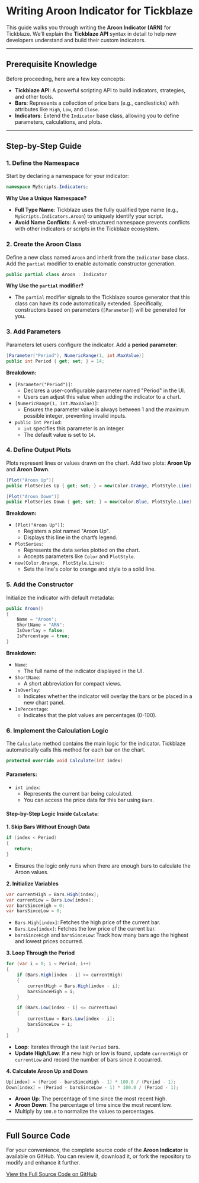 # Writing Aroon Indicator for Tickblaze

This guide walks you through writing the **Aroon Indicator (ARN)** for Tickblaze. We’ll explain the **Tickblaze API** syntax in detail to help new developers understand and build their custom indicators.

---

## Prerequisite Knowledge

Before proceeding, here are a few key concepts:

- **Tickblaze API**: A powerful scripting API to build indicators, strategies, and other tools.
- **Bars**: Represents a collection of price bars (e.g., candlesticks) with attributes like `High`, `Low`, and `Close`.
- **Indicators**: Extend the `Indicator` base class, allowing you to define parameters, calculations, and plots.

---

## Step-by-Step Guide

### 1. Define the Namespace

Start by declaring a namespace for your indicator:

```csharp
namespace MyScripts.Indicators;
```

**Why Use a Unique Namespace?**

- **Full Type Name**: Tickblaze uses the fully qualified type name (e.g., `MyScripts.Indicators.Aroon`) to uniquely identify your script.
- **Avoid Name Conflicts**: A well-structured namespace prevents conflicts with other indicators or scripts in the Tickblaze ecosystem.

### 2. Create the Aroon Class

Define a new class named `Aroon` and inherit from the `Indicator` base class. Add the `partial` modifier to enable automatic constructor generation.

```cs
public partial class Aroon : Indicator
```

**Why Use the `partial` modifier?**

- The `partial` modifier signals to the Tickblaze source generator that this class can have its code automatically extended. Specifically, constructors based on parameters (`[Parameter]`) will be generated for you.

### 3. Add Parameters

Parameters let users configure the indicator. Add a **period parameter**:

```cs
[Parameter("Period"), NumericRange(1, int.MaxValue)]
public int Period { get; set; } = 14;
```

**Breakdown:**

- `[Parameter("Period")]`:
  - Declares a user-configurable parameter named "Period" in the UI.
  - Users can adjust this value when adding the indicator to a chart.
- `[NumericRange(1, int.MaxValue)]`:
  - Ensures the parameter value is always between 1 and the maximum possible integer, preventing invalid inputs.
- `public int Period`:
  - `int` specifies this parameter is an integer.
  - The default value is set to `14`.

### 4. Define Output Plots

Plots represent lines or values drawn on the chart. Add two plots: **Aroon Up** and **Aroon Down**.

```cs
[Plot("Aroon Up")]
public PlotSeries Up { get; set; } = new(Color.Orange, PlotStyle.Line);

[Plot("Aroon Down")]
public PlotSeries Down { get; set; } = new(Color.Blue, PlotStyle.Line);
```

**Breakdown:**

- `[Plot("Aroon Up")]`:
  - Registers a plot named "Aroon Up".
  - Displays this line in the chart’s legend.
- `PlotSeries`:
  - Represents the data series plotted on the chart.
  - Accepts parameters like `Color` and `PlotStyle`.
- `new(Color.Orange, PlotStyle.Line)`:
  - Sets the line's color to orange and style to a solid line.

### 5. Add the Constructor

Initialize the indicator with default metadata:

```cs
public Aroon()
{
    Name = "Aroon";
    ShortName = "ARN";
    IsOverlay = false;
    IsPercentage = true;
}
```

**Breakdown:**

- `Name`:
  - The full name of the indicator displayed in the UI.
- `ShortName`:
  - A short abbreviation for compact views.
- `IsOverlay`:
  - Indicates whether the indicator will overlay the bars or be placed in a new chart panel.
- `IsPercentage`:
  - Indicates that the plot values are percentages (0-100).

### 6. Implement the Calculation Logic

The `Calculate` method contains the main logic for the indicator. Tickblaze automatically calls this method for each bar on the chart.

```cs
protected override void Calculate(int index)
```

#### Parameters:

- `int index`:
  - Represents the current bar being calculated.
  - You can access the price data for this bar using `Bars`.

#### Step-by-Step Logic Inside `Calculate`:

**1. Skip Bars Without Enough Data**
   ```cs
   if (index < Period)
   {
      return;
   }
   ```
   - Ensures the logic only runs when there are enough bars to calculate the Aroon values.

**2. Initialize Variables**
   ```cs
   var currentHigh = Bars.High[index];
   var currentLow = Bars.Low[index];
   var barsSinceHigh = 0;
   var barsSinceLow = 0;
   ```
   - `Bars.High[index]`: Fetches the high price of the current bar.
   - `Bars.Low[index]`: Fetches the low price of the current bar.
   - `barsSinceHigh` and `barsSinceLow`: Track how many bars ago the highest and lowest prices occurred.

**3. Loop Through the Period**
   ```cs
   for (var i = 0; i < Period; i++)
   {
       if (Bars.High[index - i] >= currentHigh)
       {
           currentHigh = Bars.High[index - i];
           barsSinceHigh = i;
       }

       if (Bars.Low[index - i] <= currentLow)
       {
           currentLow = Bars.Low[index - i];
           barsSinceLow = i;
       }
   }
   ```
   - **Loop**: Iterates through the last `Period` bars.
   - **Update High/Low**: If a new high or low is found, update `currentHigh` or `currentLow` and record the number of bars since it occurred.

**4. Calculate Aroon Up and Down**
   ```cs
   Up[index] = (Period - barsSinceHigh - 1) * 100.0 / (Period - 1);
   Down[index] = (Period - barsSinceLow - 1) * 100.0 / (Period - 1);
   ```
   - **Aroon Up**: The percentage of time since the most recent high.
   - **Aroon Down**: The percentage of time since the most recent low.
   - Multiply by `100.0` to normalize the values to percentages.

---

## Full Source Code

For your convenience, the complete source code of the **Aroon Indicator** is available on GitHub. You can review it, download it, or fork the repository to modify and enhance it further.

[View the Full Source Code on GitHub](https://github.com/Tickblaze/Tickblaze.Scripts/blob/main/src/Indicators/Aroon.cs)
